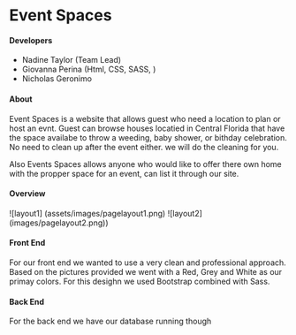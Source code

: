 # Event Spaces

#### Developers
* Nadine Taylor (Team Lead)
* Giovanna Perina (Html, CSS, SASS, )
* Nicholas Geronimo

#### About 
Event Spaces is a website that allows guest who need a location to plan or host an evnt. Guest can browse houses locatied in Central Florida that have the space availabe to throw a weeding, baby shower, or bithday celebration. No need to clean up after the event either. we will do the cleaning for you. 

Also Events Spaces allows anyone who would like to offer there own home with the propper space for an event, can list it through our site.

#### Overview

![layout1] (assets/images/pagelayout1.png)
![layout2] (images/pagelayout2.png))

#### Front End 
For our front end we wanted to use a very clean and professional approach. Based on the pictures provided we went with a Red, Grey and White as our primay colors. For this desighn we used Bootstrap combined with Sass. 

#### Back End 
For the back end we have our database running though 




